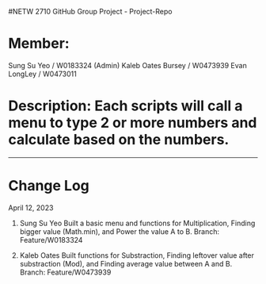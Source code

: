 #NETW 2710 GitHub Group Project - Project-Repo

# Member: 
Sung Su Yeo / W0183324 (Admin)
Kaleb Oates Bursey / W0473939
Evan LongLey / W0473011

# Description: Each scripts will call a menu to type 2 or more numbers and calculate based on the numbers.


------------------------------------------------------------------------
# Change Log

April 12, 2023

1. Sung Su Yeo Built a basic menu and functions for Multiplication, Finding bigger value (Math.min), and Power the value A to B.
  Branch: Feature/W0183324

2. Kaleb Oates Built functions for Substraction, Finding leftover value after substraction (Mod), and Finding average value between A and B.
  Branch: Feature/W0473939
